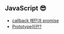 

## JavaScript 😎
- [callback 패턴과 promise](https://github.com/BaikSeungJeon/Interview/blob/main/javascript/callback%20%ED%8C%A8%ED%84%B4%EA%B3%BC%20promise.md)
- [Prototype이란?](https://github.com/BaikSeungJeon/Interview/blob/main/javascript/Prototype.md)

